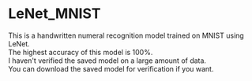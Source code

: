 # LeNet_MNIST
This is a handwritten numeral recognition model trained on MNIST using LeNet.  
The highest accuracy of this model is 100%.  
I haven't verified the saved model on a large amount of data.  
You can download the saved model for verification if you want.  
